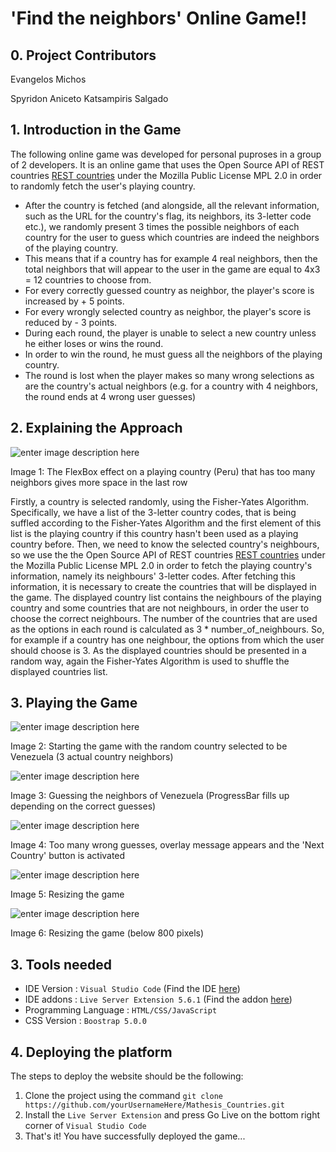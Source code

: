 # 'Find the neighbors' Online Game!!
## 0. Project Contributors
Evangelos Michos 

Spyridon Aniceto Katsampiris Salgado

## 1. Introduction in the Game
The following online game was developed for personal puproses in a group of 2 developers. It is an online game that uses the Open Source API of REST countries [REST countries](https://restcountries.eu/) under the Mozilla Public License MPL 2.0 in order to randomly fetch the user's playing country. 

* After the country is fetched (and alongside, all the relevant information, such as the URL for the country's flag, its neighbors, its 3-letter code etc.), we randomly present 3 times the possible neighbors of each country for the user to guess which countries are indeed the neighbors of the playing country. 
* This means that if a country has for example 4 real neighbors, then the total neighbors that will appear to the user in the game are equal to 4x3 = 12 countries to choose from.
* For every correctly guessed country as neighbor, the player's score is increased by + 5 points.
* For every wrongly selected country as neighbor, the player's score is reduced by - 3 points.
* During each round, the player is unable to select a new country unless he either loses or wins the round.
* In order to win the round, he must guess all the neighbors of the playing country.
* The round is lost when the player makes so many wrong selections as are the country's actual neighbors (e.g. for a country with 4 neighbors, the round ends at 4 wrong user guesses)

## 2. Explaining the Approach

![enter image description here](https://i.ibb.co/x3TJb7j/Screenshot-7.png)

Image 1: The FlexBox effect on a playing country (Peru) that has too many neighbors gives more space in the last row

Firstly, a country is selected randomly, using the Fisher-Yates Algorithm. Specifically, we have a list of the 3-letter country codes, that is being suffled according to the Fisher-Yates Algorithm and the first element of this list is the playing country if this country hasn't been used as a playing country before. Then, we need to know the selected country's neighbours, so we use the the Open Source API of REST countries [REST countries](https://restcountries.eu/) under the Mozilla Public License MPL 2.0 in order to fetch the playing country's information, namely its neighbours' 3-letter codes. After fetching this information, it is necessary to create the countries that will be displayed in the game. The displayed country list contains the neighbours of the playing country and some countries that are not neighbours, in order the user to choose the correct neighbours. The number of the countries that are used as the options in each round is calculated as 3 * number_of_neighbours. So, for example if a country has one neighbour, the options from which the user should choose is 3. As the displayed countries should be presented in a random way, again the Fisher-Yates Algorithm is used to shuffle the displayed countries list.

## 3. Playing the Game

![enter image description here](https://i.ibb.co/R4rqHj9/Screenshot-1.png)

Image 2: Starting the game with the random country selected to be Venezuela (3 actual country neighbors)

![enter image description here](https://i.ibb.co/cXCZRNb/Screenshot-2.png)

Image 3: Guessing the neighbors of Venezuela (ProgressBar fills up depending on the correct guesses)

![enter image description here](https://i.ibb.co/s52HvkN/Screenshot-3.png)

Image 4: Too many wrong guesses, overlay message appears and the 'Next Country' button is activated

![enter image description here](https://i.ibb.co/tKvFNsg/Screenshot-4.png)

Image 5: Resizing the game

![enter image description here](https://i.ibb.co/ZXppBZL/Screenshot-6.png)

Image 6: Resizing the game (below 800 pixels)



## 3. Tools needed
* IDE Version : `Visual Studio Code` (Find the IDE [here](https://code.visualstudio.com/))
* IDE addons : `Live Server Extension 5.6.1` (Find the addon [here](https://marketplace.visualstudio.com/items?itemName=ritwickdey.LiveServer))
* Programming Language : `HTML/CSS/JavaScript`
* CSS Version : `Boostrap 5.0.0`

## 4. Deploying the platform

The steps to deploy the website should be the following:

1. Clone the project using the command `git clone https://github.com/yourUsernameHere/Mathesis_Countries.git`
2. Install the `Live Server Extension` and press Go Live on the bottom right corner of `Visual Studio Code`
3. That's it! You have successfully deployed the game...
